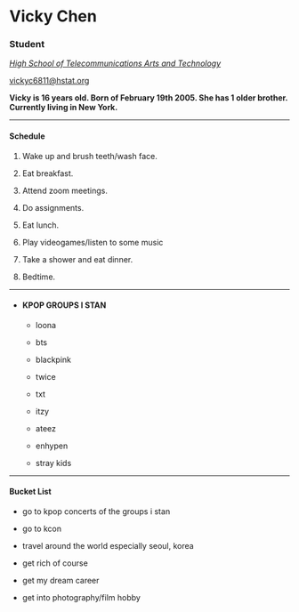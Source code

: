 # Vicky Chen
### Student

[ _High School of Telecommunications Arts and Technology_ ]( https://www.hstat.org )

vickyc6811@hstat.org

**Vicky is 16 years old. Born of February 19th 2005. She has 1 older brother. Currently living in New York.**

---  

#### Schedule

1. Wake up and brush teeth/wash face.  

2. Eat breakfast.

3. Attend zoom meetings.

4. Do assignments.

5. Eat lunch.

6. Play videogames/listen to some music

7. Take a shower and eat dinner.

8. Bedtime.

---  

* #### KPOP GROUPS I STAN

  * loona

  * bts

  * blackpink

  * twice

  * txt

  * itzy

  * ateez

  * enhypen

  * stray kids

---  

#### Bucket List

* go to kpop concerts of the groups i stan

* go to kcon

* travel around the world especially seoul, korea

* get rich of course

* get my dream career

* get into photography/film hobby